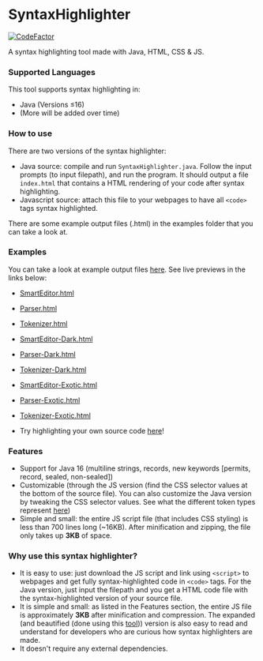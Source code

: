 # SyntaxHighlighter

[![CodeFactor](https://www.codefactor.io/repository/github/jc-progjava/syntaxhighlighter/badge)](https://www.codefactor.io/repository/github/jc-progjava/syntaxhighlighter)

A syntax highlighting tool made with Java, HTML, CSS & JS.

### Supported Languages
This tool supports syntax highlighting in:
- Java (Versions ≤16)
- (More will be added over time)

### How to use
There are two versions of the syntax highlighter:
- Java source: compile and run `SyntaxHighlighter.java`. Follow the input prompts (to input filepath), and run the program. It should output a file `index.html` that contains a HTML rendering of your code after syntax highlighting.
- Javascript source: attach this file to your webpages to have all `<code>` tags syntax highlighted.

There are some example output files (.html) in the examples folder that you can take a look at.

### Examples
You can take a look at example output files [here](https://github.com/JC-ProgJava/SyntaxHighlighter/tree/main/examples). See live previews in the links below:
- [SmartEditor.html](https://htmlpreview.github.io/?https://raw.githubusercontent.com/JC-ProgJava/SyntaxHighlighter/main/examples/smarteditor.html)
- [Parser.html](https://htmlpreview.github.io/?https://raw.githubusercontent.com/JC-ProgJava/SyntaxHighlighter/main/examples/parser.html)
- [Tokenizer.html](https://htmlpreview.github.io/?https://raw.githubusercontent.com/JC-ProgJava/SyntaxHighlighter/main/examples/tokenizer.html)
- [SmartEditor-Dark.html](https://htmlpreview.github.io/?https://raw.githubusercontent.com/JC-ProgJava/SyntaxHighlighter/main/examples/smarteditor-dark.html)
- [Parser-Dark.html](https://htmlpreview.github.io/?https://raw.githubusercontent.com/JC-ProgJava/SyntaxHighlighter/main/examples/parser-dark.html)
- [Tokenizer-Dark.html](https://htmlpreview.github.io/?https://raw.githubusercontent.com/JC-ProgJava/SyntaxHighlighter/main/examples/tokenizer-dark.html)
- [SmartEditor-Exotic.html](https://htmlpreview.github.io/?https://raw.githubusercontent.com/JC-ProgJava/SyntaxHighlighter/main/examples/smarteditor-exotic.html)
- [Parser-Exotic.html](https://htmlpreview.github.io/?https://raw.githubusercontent.com/JC-ProgJava/SyntaxHighlighter/main/examples/parser-exotic.html)
- [Tokenizer-Exotic.html](https://htmlpreview.github.io/?https://raw.githubusercontent.com/JC-ProgJava/SyntaxHighlighter/main/examples/tokenizer-exotic.html)

- Try highlighting your own source code [here](https://jc-progjava.github.io/SyntaxHighlighter/)!

### Features
- Support for Java 16 (multiline strings, records, new keywords [permits, record, sealed, non-sealed])
- Customizable (through the JS version (find the CSS selector values at the bottom of the source file). You can also customize the Java version by tweaking the CSS selector values. See what the different token types represent [here](https://github.com/JC-ProgJava/SyntaxHighlighter/blob/main/src/Java/TokenType.java))
- Simple and small: the entire JS script file (that includes CSS styling) is less than 700 lines long (~16KB). After minification and zipping, the file only takes up **3KB** of space.

### Why use this syntax highlighter?
- It is easy to use: just download the JS script and link using `<script>` to webpages and get fully syntax-highlighted code in `<code>` tags. For the Java version, just input the filepath and you get a HTML code file with the syntax-highlighted version of your source file.
- It is simple and small: as listed in the Features section, the entire JS file is approximately **3KB** after minification and compression. The expanded (and beautified (done using this [tool](https://prettier.io/))) version is also easy to read and understand for developers who are curious how syntax highlighters are made.
- It doesn't require any external dependencies.
